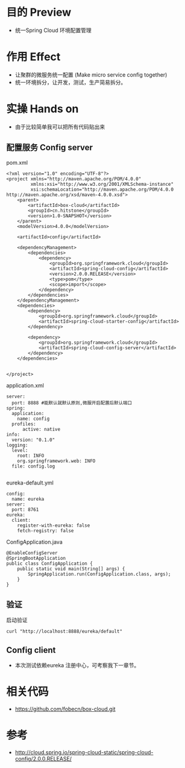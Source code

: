 # 目的 Preview
* 统一Spring Cloud 环境配置管理

# 作用 Effect
* 让聚群的微服务统一配置 (Make micro service config together)
* 统一环境拆分，让开发，测试，生产简易拆分。

# 实操 Hands on
* 由于比较简单我可以把所有代码贴出来

## 配置服务 Config server
pom.xml
```
<?xml version="1.0" encoding="UTF-8"?>
<project xmlns="http://maven.apache.org/POM/4.0.0"
         xmlns:xsi="http://www.w3.org/2001/XMLSchema-instance"
         xsi:schemaLocation="http://maven.apache.org/POM/4.0.0 http://maven.apache.org/xsd/maven-4.0.0.xsd">
    <parent>
        <artifactId>box-cloud</artifactId>
        <groupId>cn.hitstone</groupId>
        <version>1.0-SNAPSHOT</version>
    </parent>
    <modelVersion>4.0.0</modelVersion>

    <artifactId>config</artifactId>

    <dependencyManagement>
        <dependencies>
            <dependency>
                <groupId>org.springframework.cloud</groupId>
                <artifactId>spring-cloud-config</artifactId>
                <version>2.0.0.RELEASE</version>
                <type>pom</type>
                <scope>import</scope>
            </dependency>
        </dependencies>
    </dependencyManagement>
    <dependencies>
        <dependency>
            <groupId>org.springframework.cloud</groupId>
            <artifactId>spring-cloud-starter-config</artifactId>
        </dependency>

        <dependency>
            <groupId>org.springframework.cloud</groupId>
            <artifactId>spring-cloud-config-server</artifactId>
        </dependency>
    </dependencies>


</project>
```
application.xml
```
server:
  port: 8888 #能默认就默认原则,微服开启配置后默认端口
spring:
  application:
    name: config
  profiles:
      active: native
info:
  version: "0.1.0"
logging:
  level:
    root: INFO
    org.springframework.web: INFO
  file: config.log


```

eureka-default.yml
```
config:
  name: eureka
server:
  port: 8761
eureka:
  client:
    register-with-eureka: false
    fetch-registry: false
```

ConfigApplication.java

```
@EnableConfigServer
@SpringBootApplication
public class ConfigApplication {
    public static void main(String[] args) {
        SpringApplication.run(ConfigApplication.class, args);
    }
}
```

## 验证
 启动验证
```
curl "http://localhost:8888/eureka/default"
 ```

## Config client
* 本次测试依赖eureka 注册中心，可考察我下一章节。

# 相关代码
* https://github.com/fobecn/box-cloud.git

# 参考
* http://cloud.spring.io/spring-cloud-static/spring-cloud-config/2.0.0.RELEASE/

